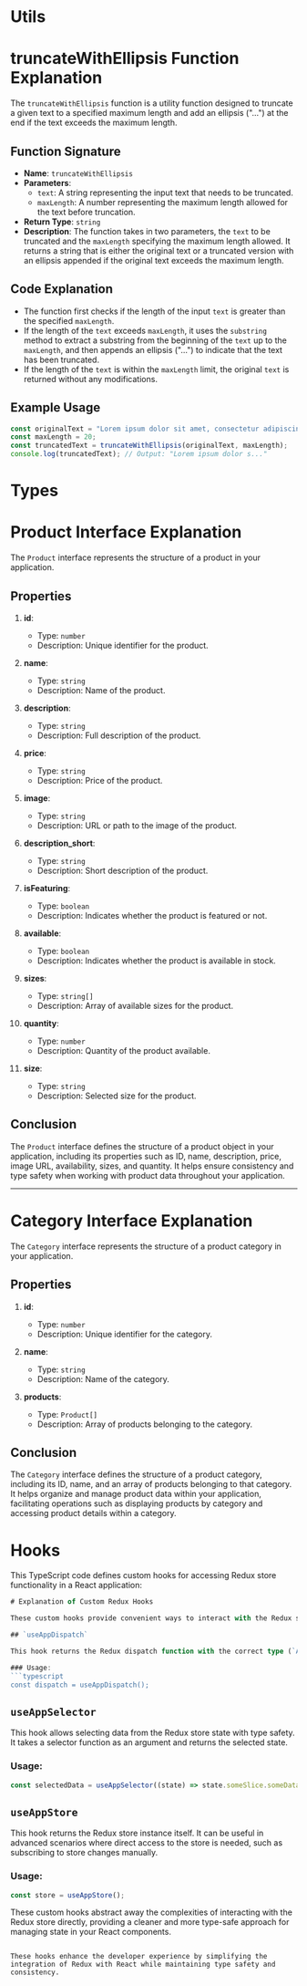 # Utils

# truncateWithEllipsis Function Explanation

The `truncateWithEllipsis` function is a utility function designed to truncate a given text to a specified maximum length and add an ellipsis ("...") at the end if the text exceeds the maximum length.

## Function Signature

- **Name**: `truncateWithEllipsis`
- **Parameters**:
  - `text`: A string representing the input text that needs to be truncated.
  - `maxLength`: A number representing the maximum length allowed for the text before truncation.
- **Return Type**: `string`
- **Description**: The function takes in two parameters, the `text` to be truncated and the `maxLength` specifying the maximum length allowed. It returns a string that is either the original text or a truncated version with an ellipsis appended if the original text exceeds the maximum length.

## Code Explanation

- The function first checks if the length of the input `text` is greater than the specified `maxLength`.
- If the length of the `text` exceeds `maxLength`, it uses the `substring` method to extract a substring from the beginning of the `text` up to the `maxLength`, and then appends an ellipsis ("...") to indicate that the text has been truncated.
- If the length of the `text` is within the `maxLength` limit, the original `text` is returned without any modifications.

## Example Usage

```typescript
const originalText = "Lorem ipsum dolor sit amet, consectetur adipiscing elit.";
const maxLength = 20;
const truncatedText = truncateWithEllipsis(originalText, maxLength);
console.log(truncatedText); // Output: "Lorem ipsum dolor s..."
```

# Types

# Product Interface Explanation

The `Product` interface represents the structure of a product in your application.

## Properties

1. **id**:

   - Type: `number`
   - Description: Unique identifier for the product.

2. **name**:

   - Type: `string`
   - Description: Name of the product.

3. **description**:

   - Type: `string`
   - Description: Full description of the product.

4. **price**:

   - Type: `string`
   - Description: Price of the product.

5. **image**:

   - Type: `string`
   - Description: URL or path to the image of the product.

6. **description_short**:

   - Type: `string`
   - Description: Short description of the product.

7. **isFeaturing**:

   - Type: `boolean`
   - Description: Indicates whether the product is featured or not.

8. **available**:

   - Type: `boolean`
   - Description: Indicates whether the product is available in stock.

9. **sizes**:

   - Type: `string[]`
   - Description: Array of available sizes for the product.

10. **quantity**:

    - Type: `number`
    - Description: Quantity of the product available.

11. **size**:
    - Type: `string`
    - Description: Selected size for the product.

## Conclusion

The `Product` interface defines the structure of a product object in your application, including its properties such as ID, name, description, price, image URL, availability, sizes, and quantity. It helps ensure consistency and type safety when working with product data throughout your application.

---

# Category Interface Explanation

The `Category` interface represents the structure of a product category in your application.

## Properties

1. **id**:

   - Type: `number`
   - Description: Unique identifier for the category.

2. **name**:

   - Type: `string`
   - Description: Name of the category.

3. **products**:
   - Type: `Product[]`
   - Description: Array of products belonging to the category.

## Conclusion

The `Category` interface defines the structure of a product category, including its ID, name, and an array of products belonging to that category. It helps organize and manage product data within your application, facilitating operations such as displaying products by category and accessing product details within a category.

# Hooks

This TypeScript code defines custom hooks for accessing Redux store functionality in a React application:

````typescript
# Explanation of Custom Redux Hooks

These custom hooks provide convenient ways to interact with the Redux store in your React components.

## `useAppDispatch`

This hook returns the Redux dispatch function with the correct type (`AppDispatch`) inferred from the Redux store.

### Usage:
```typescript
const dispatch = useAppDispatch();
````

## `useAppSelector`

This hook allows selecting data from the Redux store state with type safety. It takes a selector function as an argument and returns the selected state.

### Usage:

```typescript
const selectedData = useAppSelector((state) => state.someSlice.someData);
```

## `useAppStore`

This hook returns the Redux store instance itself. It can be useful in advanced scenarios where direct access to the store is needed, such as subscribing to store changes manually.

### Usage:

```typescript
const store = useAppStore();
```

These custom hooks abstract away the complexities of interacting with the Redux store directly, providing a cleaner and more type-safe approach for managing state in your React components.

```

These hooks enhance the developer experience by simplifying the integration of Redux with React while maintaining type safety and consistency.
```
